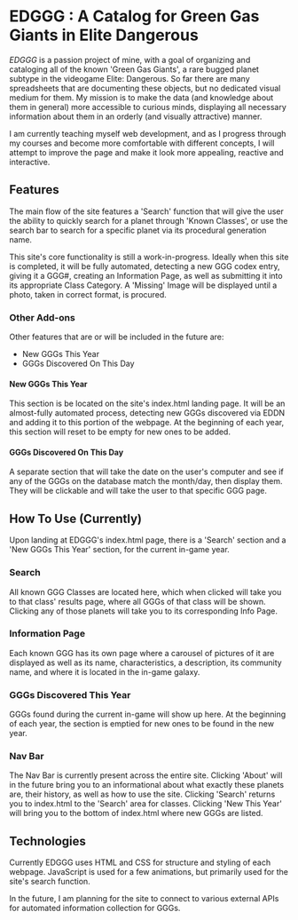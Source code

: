 # EDGGG : A Catalog for Green Gas Giants in Elite Dangerous
*EDGGG* is a passion project of mine, with a goal of organizing and cataloging all of the known 'Green Gas Giants', a rare bugged planet subtype in the videogame Elite: Dangerous. So far there are many spreadsheets that are documenting these objects, but no dedicated visual medium for them. My mission is to make
the data (and knowledge about them in general) more accessible to curious minds, displaying all necessary information about them in an orderly (and visually attractive) manner.

I am currently teaching myself web development, and as I progress through my courses and become more comfortable with different concepts, I will attempt to improve the page and make it look more appealing, reactive and interactive.
## Features
The main flow of the site features a 'Search' function that will give the user the ability to quickly search for a planet through 'Known Classes', or use the search bar to search for a specific planet via its procedural generation name.

This site's core functionality is still a work-in-progress. Ideally when this site is completed, it will be fully automated, detecting a new GGG codex entry, giving it a GGG#, creating an Information Page, as well as submitting it into its appropriate Class Category. A 'Missing' Image
will be displayed until a photo, taken in correct format, is procured.

### Other Add-ons
Other features that are or will be included in the future are:
* New GGGs This Year
* GGGs Discovered On This Day

#### New GGGs This Year
This section is be located on the site's index.html landing page. It will be an almost-fully automated process, detecting new GGGs discovered via EDDN and adding it to this portion of the webpage. At the beginning of each year, this section
will reset to be empty for new ones to be added.

#### GGGs Discovered On This Day
A separate section that will take the date on the user's computer and see if any of the GGGs on the database match the month/day, then display them. They will be clickable and will take the user to that specific GGG page.
## How To Use (Currently)
Upon landing at EDGGG's index.html page, there is a 'Search' section and a 'New GGGs This Year' section, for the current in-game year. 

### Search
All known GGG Classes are located here, which when clicked will take you to that class' results page, where all GGGs of that class will be shown. Clicking any of those planets will take you to its corresponding Info Page.

### Information Page
Each known GGG has its own page where a carousel of pictures of it are displayed as well as its name, characteristics, a description, its community name, and where it is located in the in-game galaxy.

### GGGs Discovered This Year
GGGs found during the current in-game will show up here. At the beginning of each year, the section is emptied for new ones to be found in the new year.

### Nav Bar
The Nav Bar is currently present across the entire site. Clicking 'About' will in the future bring you to an informational about what exactly these planets are, their history, as well as how to use the site. Clicking 'Search' returns you to index.html to the
'Search' area for classes. Clicking 'New This Year' will bring you to the bottom of index.html where new GGGs are listed.

## Technologies
Currently EDGGG uses HTML and CSS for structure and styling of each webpage. JavaScript is used for a few animations, but primarily used for the site's search function.

In the future, I am planning for the site to connect to various external APIs for automated information collection for GGGs.



